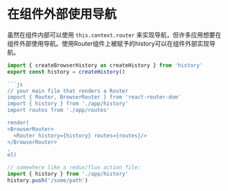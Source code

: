 # 在组件外部使用导航

虽然在组件内部可以使用 `this.context.router` 来实现导航，但许多应用想要在组件外部使用导航。使用Router组件上被赋予的history可以在组件外部实现导航。

```js
import { createBrowserHistory as createHistory } from 'history'
export const history = createHistory()

```js
// your main file that renders a Router
import { Router, BrowserRouter } from 'react-router-dom'
import { history } from './app/history'
import routes from './app/routes'

render(
<BrowserRouter>
  <Router history={history} routes={routes}/>
</BrowserRouter>
, 
el)
```

```js
// somewhere like a redux/flux action file:
import { history } from './app/history'
history.push('/some/path')
```
